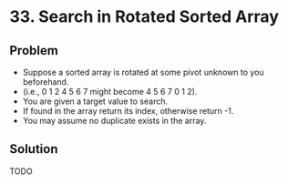 # 33. Search in Rotated Sorted Array

## Problem
- Suppose a sorted array is rotated at some pivot unknown to you beforehand.
- (i.e., 0 1 2 4 5 6 7 might become 4 5 6 7 0 1 2).
- You are given a target value to search.
- If found in the array return its index, otherwise return -1.
- You may assume no duplicate exists in the array.

## Solution
TODO
